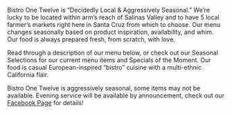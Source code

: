 Bistro One Twelve is “Decidedly Local & Aggressively Seasonal.” We’re lucky to be located within arm’s reach of Salinas Valley and to have 5 local farmer’s markets right here in Santa Cruz from which to choose. Our menu changes seasonally based on product inspiration, availability, and whim. Our food is always prepared fresh, from scratch, with love.

Read through a description of our menu below, or check out our Seasonal Selections for our current menu items and Specials of the Moment. Our food is casual European-inspired “bistro” cuisine with a multi-ethnic California flair.

Bistro One Twelve is aggressively seasonal, some items may not be available. Evening service will be available by announcement, check out our [Facebook Page](http://www.facebook.com/deadcowsc) for details!
